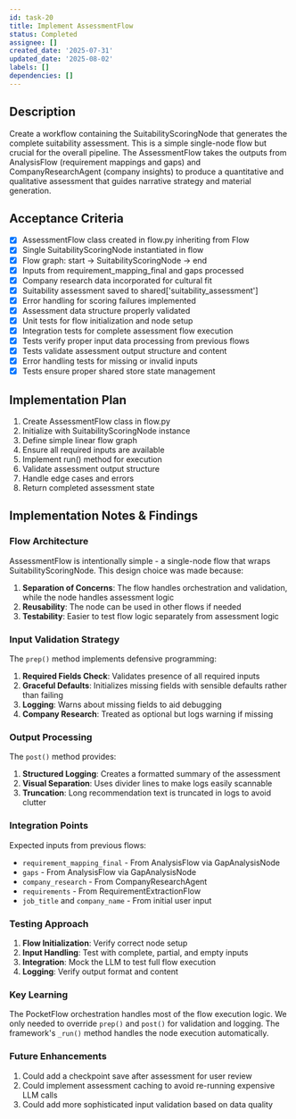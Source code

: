 ```yaml
---
id: task-20
title: Implement AssessmentFlow
status: Completed
assignee: []
created_date: '2025-07-31'
updated_date: '2025-08-02'
labels: []
dependencies: []
---
```


## Description

Create a workflow containing the SuitabilityScoringNode that generates the complete suitability assessment. This is a simple single-node flow but crucial for the overall pipeline. The AssessmentFlow takes the outputs from AnalysisFlow (requirement mappings and gaps) and CompanyResearchAgent (company insights) to produce a quantitative and qualitative assessment that guides narrative strategy and material generation.

## Acceptance Criteria

- [x] AssessmentFlow class created in flow.py inheriting from Flow
- [x] Single SuitabilityScoringNode instantiated in flow
- [x] Flow graph: start -> SuitabilityScoringNode -> end
- [x] Inputs from requirement_mapping_final and gaps processed
- [x] Company research data incorporated for cultural fit
- [x] Suitability assessment saved to shared['suitability_assessment']
- [x] Error handling for scoring failures implemented
- [x] Assessment data structure properly validated
- [x] Unit tests for flow initialization and node setup
- [x] Integration tests for complete assessment flow execution
- [x] Tests verify proper input data processing from previous flows
- [x] Tests validate assessment output structure and content
- [x] Error handling tests for missing or invalid inputs
- [x] Tests ensure proper shared store state management

## Implementation Plan

1. Create AssessmentFlow class in flow.py
2. Initialize with SuitabilityScoringNode instance
3. Define simple linear flow graph
4. Ensure all required inputs are available
5. Implement run() method for execution
6. Validate assessment output structure
7. Handle edge cases and errors
8. Return completed assessment state

## Implementation Notes & Findings

### Flow Architecture

AssessmentFlow is intentionally simple - a single-node flow that wraps SuitabilityScoringNode. This design choice was made because:

1. **Separation of Concerns**: The flow handles orchestration and validation, while the node handles assessment logic
2. **Reusability**: The node can be used in other flows if needed
3. **Testability**: Easier to test flow logic separately from assessment logic

### Input Validation Strategy

The `prep()` method implements defensive programming:

1. **Required Fields Check**: Validates presence of all required inputs
2. **Graceful Defaults**: Initializes missing fields with sensible defaults rather than failing
3. **Logging**: Warns about missing fields to aid debugging
4. **Company Research**: Treated as optional but logs warning if missing

### Output Processing

The `post()` method provides:

1. **Structured Logging**: Creates a formatted summary of the assessment
2. **Visual Separation**: Uses divider lines to make logs easily scannable
3. **Truncation**: Long recommendation text is truncated in logs to avoid clutter

### Integration Points

Expected inputs from previous flows:
- `requirement_mapping_final` - From AnalysisFlow via GapAnalysisNode
- `gaps` - From AnalysisFlow via GapAnalysisNode  
- `company_research` - From CompanyResearchAgent
- `requirements` - From RequirementExtractionFlow
- `job_title` and `company_name` - From initial user input

### Testing Approach

1. **Flow Initialization**: Verify correct node setup
2. **Input Handling**: Test with complete, partial, and empty inputs
3. **Integration**: Mock the LLM to test full flow execution
4. **Logging**: Verify output format and content

### Key Learning

The PocketFlow orchestration handles most of the flow execution logic. We only needed to override `prep()` and `post()` for validation and logging. The framework's `_run()` method handles the node execution automatically.

### Future Enhancements

1. Could add a checkpoint save after assessment for user review
2. Could implement assessment caching to avoid re-running expensive LLM calls
3. Could add more sophisticated input validation based on data quality
